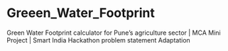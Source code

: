 # Greeen_Water_Footprint
Green Water Footprint calculator for Pune’s agriculture sector | MCA Mini Project | Smart India Hackathon problem statement Adaptation
